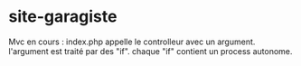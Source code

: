# site-garagiste
Mvc en cours :
index.php appelle le controlleur avec un argument.
l'argument est traité par des "if".
chaque "if" contient un process autonome.
